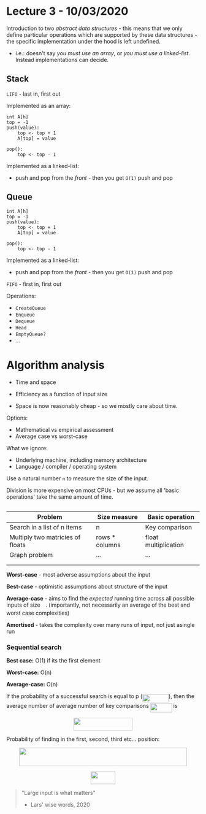 # Lecture 3 - 10/03/2020

Introduction to two *abstract data structures* - this means that we only define particular operations which are supported by these data structures - the specific implementation under the hood is left undefined.

- i.e.: doesn't say *you must use an array*, or *you must use a linked-list*. Instead implementations can decide.

## Stack

`LIFO` - last in, first out

Implemented as an array:

```pseudocode
int A[h]
top = -1
push(value):
    top <- top + 1
    A[top] = value

pop():
    top <- top - 1
```

Implemented as a linked-list:

- push and pop from the *front* - then you get `O(1)` push and pop

## Queue

```pseudocode
int A[h]
top = -1
push(value):
    top <- top + 1
    A[top] = value

pop():
    top <- top - 1
```

Implemented as a linked-list:

- push and pop from the *front* - then you get `O(1)` push and pop

`FIFO` - first in, first out

Operations:

- `CreateQueue`
- `Enqueue`
- `Dequeue`
- `Head`
- `EmptyQueue?`
- ...

# Algorithm analysis

- Time and space

- Efficiency as a function of input size

- Space is now reasonably cheap - so we mostly care about time.

Options:

- Mathematical vs empirical assessment
- Average case vs worst-case

What we ignore:

- Underlying machine, including memory architecture
- Language / compiler / operating system

Use a natural number `n` to measure the size of the input.

Division is more expensive on most CPUs - but we assume all 'basic operations' take the same amount of time.

## 

| Problem                          | Size measure   | Basic operation      |
| -------------------------------- | -------------- | -------------------- |
| Search in a list of n items      | n              | Key comparison       |
| Multiply two matricies of floats | rows * columns | float multiplication |
| Graph problem                    | ...            | ...                  |
|                                  |                |                      |
|                                  |                |                      |

**Worst-case** - most adverse assumptions about the input

**Best-case** - optimistic assumptions about structure of the input

**Average-case** - aims to find the *expected* running time across all possible inputs of size <img src="svgs/55a049b8f161ae7cfeb0197d75aff967.svg?invert_in_darkmode" align=middle width=9.86687624999999pt height=14.15524440000002pt/>. (importantly, not necessarily an average of the best and worst case complexities)

**Amortised** - takes the complexity over many runs of input, not just  asingle run

### Sequential search

**Best case:** O(1) if its the first element

**Worst-case:** O(n)

**Average-case:** O(n)

If the probability of a successful search is equal to p (<img src="svgs/587c49fb1eb1319359be1f4ca114cc25.svg?invert_in_darkmode" align=middle width=68.54424719999999pt height=21.18721440000001pt/>),  then the average number of average number of key comparisons <img src="svgs/52c0078295a19e4824aed82133ed57dd.svg?invert_in_darkmode" align=middle width=56.16765824999998pt height=24.65753399999998pt/> is

<p align="center"><img src="svgs/1f4b1f2977a59d3e6ca5ed0a3fbddc28.svg?invert_in_darkmode" align=middle width=153.4614576pt height=32.990165999999995pt/></p>

Probability of finding in the first, second, third etc... position:

<p align="center"><img src="svgs/c7d06ae428cc08f341e248d280a280f5.svg?invert_in_darkmode" align=middle width=438.1455705pt height=47.5572042pt/></p>

<p align="center"><img src="svgs/ec6031197e499534345d7b861013122f.svg?invert_in_darkmode" align=middle width=63.86133105pt height=32.990165999999995pt/></p>

> "Large input is what matters"
> 
> - Lars' wise words, 2020
